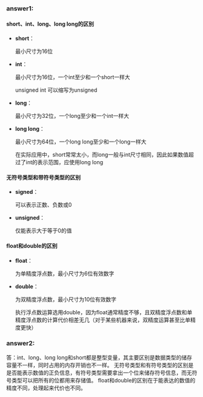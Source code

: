 ### answer1:
#### short、int、long、long long的区别

- **short**：

  最小尺寸为16位

- **int**：

  最小尺寸为16位，一个int至少和一个short一样大

  unsigned int 可以缩写为unsigned

- **long**：

  最小尺寸为32位，一个long至少和一个int一样大

- **long long**：

  最小尺寸为64位，一个long long至少和一个long一样大

  在实际应用中，short常常太小，而long一般与int尺寸相同，因此如果数值超过了int的表示范围，应使用long long



#### 无符号类型和带符号类型的区别

- **signed**：

  可以表示正数、负数或0

- **unsigned**：

  仅能表示大于等于0的值



#### float和double的区别

- **float**：

  为单精度浮点数，最小尺寸为6位有效数字

- **double**：

  为双精度浮点数，最小尺寸为10位有效数字

  执行浮点数运算选用double，因为float通常精度不够，且双精度浮点数和单精度浮点数的计算代价相差无几（对于某些机器来说，双精度运算甚至比单精度更快）






### answer2:

答：int、long、long long和short都是整型变量，其主要区别是数据类型的储存容量不一样，同时占用的内存开销也不一样。
无符号类型和有符号类型的区别是是否能表示数值的正负信息，有符号类型需要拿出一个位来储存符号信息，而无符号类型可以把所有的位都用来存储值。
float和double的区别在于能表达的数值的精度不同，处理起来代价也不同。

